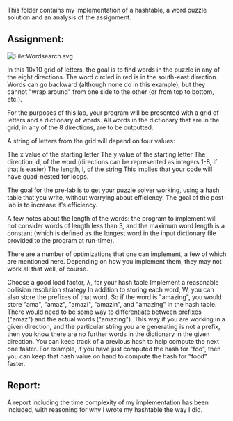 ﻿
This folder contains my implementation of a hashtable, a word puzzle solution and an analysis of the assignment.

## Assignment:


![File:Wordsearch.svg](https://upload.wikimedia.org/wikipedia/commons/thumb/f/fa/Wordsearch.svg/632px-Wordsearch.svg.png)



In this 10x10 grid of letters, the goal is to find words in the puzzle in any of the eight directions. The word circled in red is in the south-east direction. Words can go backward (although none do in this example), but they cannot "wrap around" from one side to the other (or from top to bottom, etc.).

For the purposes of this lab, your program will be presented with a grid of letters and a dictionary of words. All words in the dictionary that are in the grid, in any of the 8 directions, are to be outputted.

A string of letters from the grid will depend on four values:

The x value of the starting letter The y value of the starting letter The direction, d, of the word (directions can be represented as integers 1-8, if that is easier) The length, l, of the string This implies that your code will have quad-nested for loops.

The goal for the pre-lab is to get your puzzle solver working, using a hash table that you write, without worrying about efficiency. The goal of the post-lab is to increase it's efficiency.

A few notes about the length of the words: the program to implement will not consider words of length less than 3, and the maximum word length is a constant (which is defined as the longest word in the input dictionary file provided to the program at run-time).

There are a number of optimizations that one can implement, a few of which are mentioned here. Depending on how you implement them, they may not work all that well, of course.

Choose a good load factor, λ, for your hash table Implement a reasonable collision resolution strategy In addition to storing each word, W, you can also store the prefixes of that word. So if the word is "amazing", you would store "ama", "amaz", "amazi", "amazin", and "amazing" in the hash table. There would need to be some way to differentiate between prefixes ("amaz") and the actual words ("amazing"). This way if you are working in a given direction, and the particular string you are generating is not a prefix, then you know there are no further words in the dictionary in the given direction. You can keep track of a previous hash to help compute the next one faster. For example, if you have just computed the hash for "foo", then you can keep that hash value on hand to compute the hash for "food" faster.
## Report:
A report including the time complexity of my implementation has been included, with reasoning for why I wrote my hashtable the way I did.

